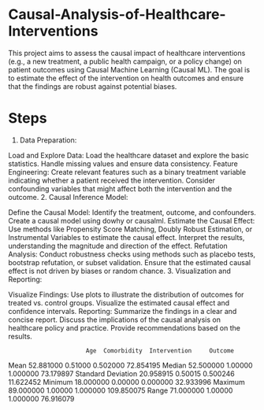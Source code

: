 # Causal-Analysis-of-Healthcare-Interventions
This project aims to assess the causal impact of healthcare interventions (e.g., a new treatment, a public health campaign, or a policy change) on patient outcomes using Causal Machine Learning (Causal ML). The goal is to estimate the effect of the intervention on health outcomes and ensure that the findings are robust against potential biases.

# Steps

1. Data Preparation:

Load and Explore Data:
Load the healthcare dataset and explore the basic statistics.
Handle missing values and ensure data consistency.
Feature Engineering:
Create relevant features such as a binary treatment variable indicating whether a patient received the intervention.
Consider confounding variables that might affect both the intervention and the outcome.
2. Causal Inference Model:

Define the Causal Model:
Identify the treatment, outcome, and confounders.
Create a causal model using dowhy or causalml.
Estimate the Causal Effect:
Use methods like Propensity Score Matching, Doubly Robust Estimation, or Instrumental Variables to estimate the causal effect.
Interpret the results, understanding the magnitude and direction of the effect.
Refutation Analysis:
Conduct robustness checks using methods such as placebo tests, bootstrap refutation, or subset validation.
Ensure that the estimated causal effect is not driven by biases or random chance.
3. Visualization and Reporting:

Visualize Findings:
Use plots to illustrate the distribution of outcomes for treated vs. control groups.
Visualize the estimated causal effect and confidence intervals.
Reporting:
Summarize the findings in a clear and concise report.
Discuss the implications of the causal analysis on healthcare policy and practice.
Provide recommendations based on the results.


                          Age  Comorbidity  Intervention     Outcome
Mean                52.881000      0.51000      0.502000   72.854195
Median              52.500000      1.00000      1.000000   73.179897
Standard Deviation  20.958915      0.50015      0.500246   11.622452
Minimum             18.000000      0.00000      0.000000   32.933996
Maximum             89.000000      1.00000      1.000000  109.850075
Range               71.000000      1.00000      1.000000   76.916079

